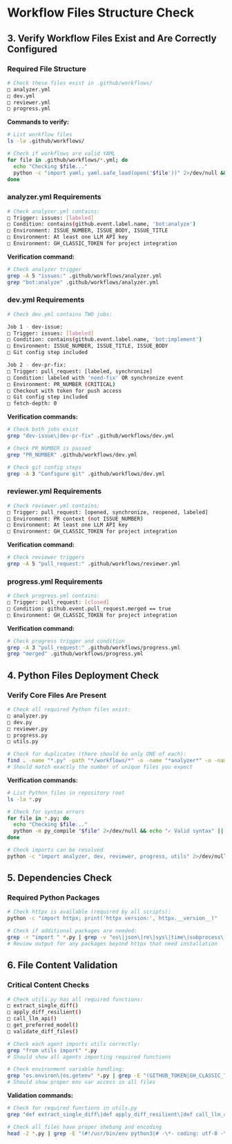 # Workflow Files Structure Check

## 3. Verify Workflow Files Exist and Are Correctly Configured

### Required File Structure
```bash
# Check these files exist in .github/workflows/
□ analyzer.yml
□ dev.yml  
□ reviewer.yml
□ progress.yml
```

**Commands to verify:**
```bash
# List workflow files
ls -la .github/workflows/

# Check if workflows are valid YAML
for file in .github/workflows/*.yml; do
  echo "Checking $file..."
  python -c "import yaml; yaml.safe_load(open('$file'))" 2>/dev/null && echo "✓ Valid YAML" || echo "✗ Invalid YAML"
done
```

### analyzer.yml Requirements
```bash
# Check analyzer.yml contains:
□ Trigger: issues: [labeled] 
□ Condition: contains(github.event.label.name, 'bot:analyze')
□ Environment: ISSUE_NUMBER, ISSUE_BODY, ISSUE_TITLE
□ Environment: At least one LLM API key
□ Environment: GH_CLASSIC_TOKEN for project integration
```

**Verification command:**
```bash
# Check analyzer trigger
grep -A 5 "issues:" .github/workflows/analyzer.yml
grep "bot:analyze" .github/workflows/analyzer.yml
```

### dev.yml Requirements  
```bash
# Check dev.yml contains TWO jobs:

Job 1 - dev-issue:
□ Trigger: issues: [labeled]
□ Condition: contains(github.event.label.name, 'bot:implement')
□ Environment: ISSUE_NUMBER, ISSUE_TITLE, ISSUE_BODY
□ Git config step included

Job 2 - dev-pr-fix:
□ Trigger: pull_request: [labeled, synchronize]
□ Condition: labeled with 'need-fix' OR synchronize event
□ Environment: PR_NUMBER (CRITICAL)
□ Checkout with token for push access
□ Git config step included
□ fetch-depth: 0
```

**Verification commands:**
```bash
# Check both jobs exist
grep "dev-issue\|dev-pr-fix" .github/workflows/dev.yml

# Check PR_NUMBER is passed
grep "PR_NUMBER" .github/workflows/dev.yml

# Check git config steps
grep -A 3 "Configure git" .github/workflows/dev.yml
```

### reviewer.yml Requirements
```bash
# Check reviewer.yml contains:
□ Trigger: pull_request: [opened, synchronize, reopened, labeled]
□ Environment: PR context (not ISSUE_NUMBER)
□ Environment: At least one LLM API key
□ Environment: GH_CLASSIC_TOKEN for project integration
```

**Verification command:**
```bash
# Check reviewer triggers
grep -A 5 "pull_request:" .github/workflows/reviewer.yml
```

### progress.yml Requirements  
```bash
# Check progress.yml contains:
□ Trigger: pull_request: [closed]
□ Condition: github.event.pull_request.merged == true
□ Environment: GH_CLASSIC_TOKEN for project integration
```

**Verification command:**
```bash
# Check progress trigger and condition
grep -A 3 "pull_request:" .github/workflows/progress.yml
grep "merged" .github/workflows/progress.yml
```

## 4. Python Files Deployment Check

### Verify Core Files Are Present
```bash
# Check all required Python files exist:
□ analyzer.py
□ dev.py
□ reviewer.py  
□ progress.py
□ utils.py

# Check for duplicates (there should be only ONE of each):
find . -name "*.py" -path "*/workflows/*" -o -name "*analyzer*" -o -name "*dev*" -o -name "*reviewer*" -o -name "*progress*" -o -name "*utils*" | wc -l
# Should match exactly the number of unique files you expect
```

**Verification commands:**
```bash
# List Python files in repository root
ls -la *.py

# Check for syntax errors
for file in *.py; do
  echo "Checking $file..."
  python -m py_compile "$file" 2>/dev/null && echo "✓ Valid syntax" || echo "✗ Syntax error"
done

# Check imports can be resolved
python -c "import analyzer, dev, reviewer, progress, utils" 2>/dev/null && echo "✓ Imports OK" || echo "✗ Import errors"
```

## 5. Dependencies Check

### Required Python Packages
```bash
# Check httpx is available (required by all scripts):
python -c "import httpx; print('httpx version:', httpx.__version__)"

# Check if additional packages are needed:
grep -r "import " *.py | grep -v "os\|json\|re\|sys\|time\|subprocess\|typing" | sort | uniq
# Review output for any packages beyond httpx that need installation
```

## 6. File Content Validation

### Critical Content Checks
```bash
# Check utils.py has all required functions:
□ extract_single_diff()
□ apply_diff_resilient() 
□ call_llm_api()
□ get_preferred_model()
□ validate_diff_files()

# Check each agent imports utils correctly:
grep "from utils import" *.py
# Should show all agents importing required functions

# Check environment variable handling:
grep "os.environ\|os.getenv" *.py | grep -E "(GITHUB_TOKEN|GH_CLASSIC_TOKEN|OPENAI_API_KEY|ANTHROPIC_API_KEY)"
# Should show proper env var access in all files
```

**Validation commands:**
```bash
# Check for required functions in utils.py
grep "def extract_single_diff\|def apply_diff_resilient\|def call_llm_api" utils.py

# Check all files have proper shebang and encoding
head -2 *.py | grep -E "(#!/usr/bin/env python3|# -\*- coding: utf-8 -\*-)"
```